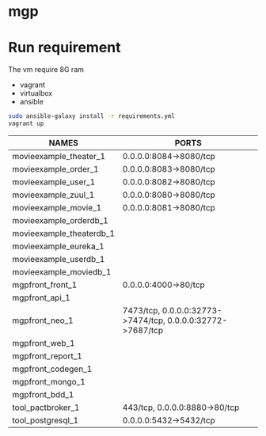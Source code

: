# mgp
# Run requirement
The vm require 8G ram
- vagrant
- virtualbox
- ansible
```sh
sudo ansible-galaxy install -r requirements.yml
vagrant up
```

|NAMES                        |PORTS                                                        |
|-----------------------------|-------------------------------------------------------------|
|movieexample_theater_1       |0.0.0.0:8084->8080/tcp                                       |
|movieexample_order_1         |0.0.0.0:8083->8080/tcp                                       |
|movieexample_user_1          |0.0.0.0:8082->8080/tcp                                       |
|movieexample_zuul_1          |0.0.0.0:8080->8080/tcp                                       |
|movieexample_movie_1         |0.0.0.0:8081->8080/tcp                                       |
|movieexample_orderdb_1       |                                                             |
|movieexample_theaterdb_1     |                                                             |
|movieexample_eureka_1        |                                                             |
|movieexample_userdb_1        |                                                             |
|movieexample_moviedb_1       |                                                             |
|mgpfront_front_1             |0.0.0.0:4000->80/tcp                                         |
|mgpfront_api_1               |                                                             |
|mgpfront_neo_1               |7473/tcp, 0.0.0.0:32773->7474/tcp, 0.0.0.0:32772->7687/tcp   |
|mgpfront_web_1               |                                                             |
|mgpfront_report_1            |                                                             |
|mgpfront_codegen_1           |                                                             |
|mgpfront_mongo_1             |                                                             |
|mgpfront_bdd_1               |                                                             |
|tool_pactbroker_1            |443/tcp, 0.0.0.0:8880->80/tcp                                |
|tool_postgresql_1            |0.0.0.0:5432->5432/tcp                                       |

